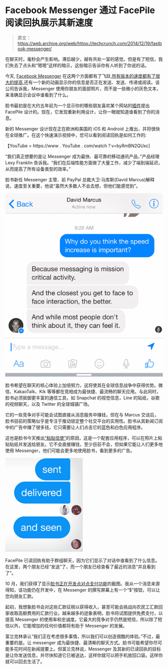 # Facebook Messenger 通过 FacePile 阅读回执展示其新速度 

> 原文：<https://web.archive.org/web/https://techcrunch.com/2014/12/19/fastbook-messenger/>

在聊天时，毫秒会产生影响。滞后越少，越有共处一室的感觉。但是有了短信，我们失去了点头和“嗯嗯”这样的暗示，这些暗示告诉你有人听到了你说的话。

今天, [Facebook Messenger](https://web.archive.org/web/20221207103226/https://www.facebook.com/mobile/messenger) 在这两个方面都有了飞跃,[所有版本的速度都有了很大的提高](https://web.archive.org/web/20221207103226/https://www.facebook.com/Davemarcus/posts/10154997133580195),还有一个新的动画显示你的信息是否正在发送、发送、传递或阅读。该公司告诉我，Messenger 使用你朋友的面部照片，而不是一些微小的灰色文本，来准确显示会议中谁看到了什么。

脸书最初是在大约五年前为一个显示你的哪些朋友喜欢某个网站的[插件](https://web.archive.org/web/20221207103226/https://developers.facebook.com/docs/plugins/facepile)提出 FacePile 设计的。现在，它发现重新利用设计，让你一眼就知道谁看到了你的消息。

新的 Messenger 设计现在正在欧洲和美国的 iOS 和 Android 上推出，并将很快在全球推广。在这个快速演示视频中，您可以看到阅读回执是如何工作的:

【YouTube = https://www . YouTube . com/watch？v=byRmBN2QUxc]

“我们真正想要的是让 Messenger 成为最快、最可靠的移动通讯产品，”产品经理 Lexy Franklin 告诉我。“我们在后端性能方面做了大量工作，减少了端到端延迟，从而提高了所有设备类型的效率。”

脸书新任 Messenger 主管、前 PayPal 总裁大卫·马库斯(David Marcus)解释说，速度至关重要，他说“虽然大多数人不会去想，但他们能感觉到”。

![Marcus](img/7bafc0b45d577a5f8eb0693cf34f47a8.png)

脸书希望在聊天的核心体验上加倍努力，这将使其在全球信息战争中获得优势。微信、KakaoTalk、Kik 等等都在竞相成为最快捷、最流畅的聊天应用。与此同时，脸书必须抵御更丰富的通信工具，如 Snapchat 的视觉信息，Line 的贴纸，谷歌的视频聊天，以及 Twitter 的全球城镇广场。

它的一些竞争对手可能会试图直接从消息服务中赚钱，但在与 Marcus 交谈后，脸书目前的策略似乎是专注于推动锁定整个社交平台的实用性。脸书从其新闻订阅中的广告中赚了很多钱，它只需要让人们点击它的蓝色和白色应用程序。

这也是脸书今天推出[“粘贴信使”](https://web.archive.org/web/20221207103226/https://beta.techcrunch.com/2014/12/19/facebook-stickers-for-messenger/)的原因，这是一个配套应用程序，可以在照片上粘贴贴纸并发送给朋友。它不会直接赚钱，至少目前不会，但如果它能让人们更多地使用 Messenger，他们可能会更多地使用脸书，看到更多的广告。

![Messenger FacePile Read Receipts](img/5f24d3bde70cfe89d1b9fbc3449d12f6.png)

FacePile 已读回执有助于群组聊天，因为它们显示了对话中谁看到了什么信息。在这里，两个朋友已经“发送”了，而一个朋友已经查看了最近的消息“并且看到了”。

10 月，我们获得了显示[脸书正在开发点对点支付功能](https://web.archive.org/web/20221207103226/https://beta.techcrunch.com/2014/10/05/pay-with-facebook-messenger/)的截图。我从一个消息来源得知，该功能仍在开发中，在 Messenger 的撰写屏幕上有一个“$”按钮，可以让您向朋友汇款。

起初，我想象脸书会对这些汇款征税以获得收入，甚至可能会挑战向农民工汇款回家收取高额费用的汇款行业。越来越多的迹象表明，脸书将试图提供免费支付，以提高 Messenger 的使用率和忠诚度。它最大的竞争对手仍然是短信，所以除了短信以外，它能增加的任何价值都将有助于 Messenger 的发展。

富兰克林承认“我们正在考虑很多事情，所以我们可以创造很酷的体验。”不过，最重要的是。让 messenger 成为最快捷、最清晰的聊天方式。脸书可能希望你尽可能多花时间在新闻提要上。但富兰克林说，Messenger 及其新的已读回执的目标是让你发送信息，并尽快知道它已被送达，这样你就可以把手机放回口袋。这样你就可以回去生活了。